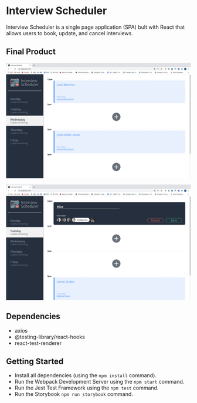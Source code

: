 # Interview Scheduler
Interview Scheduler is a single page application (SPA) bult with React that allows users to book, update, and cancel interviews.

## Final Product

!["screenshot of Home page"](https://github.com/potatolight/scheduler/blob/master/docs/homepage.png)

!["screenshot of Booking interview page"](https://github.com/potatolight/scheduler/blob/master/docs/bookInterview.png)

## Dependencies

- axios
- @testing-library/react-hooks
- react-test-renderer

## Getting Started

- Install all dependencies (using the `npm install` command).
- Run the Webpack Development Server using the `npm start` command.
- Run the Jest Test Framework using the `npm test` command.
- Run the Storybook `npm run storybook` command.



